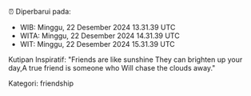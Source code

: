 ⏰ Diperbarui pada:
- WIB: Minggu, 22 Desember 2024 13.31.39 UTC
- WITA: Minggu, 22 Desember 2024 14.31.39 UTC
- WIT: Minggu, 22 Desember 2024 15.31.39 UTC

Kutipan Inspiratif:
"Friends are like sunshine They can brighten up your day,A true friend is someone who Will chase the clouds away."


Kategori: friendship

